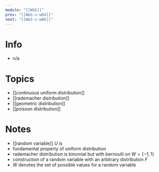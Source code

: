 ```yaml
---
module: "[[W&S]]"
prev: "[[W&S-v-w04]]"
next: "[[W&S-v-w06]]"
---
```



# Info
- n/a


# Topics
- [[continuous uniform distribution]]
- [[rademacher distribution]]
- [[geometric distribution]]
- [[poisson distribution]]


# Notes
- [[random variable]] $U$ is
- fundamental property of uniform distribution
- rademacher distribution is binomial but with bernoulli on $W = \{ -1, 1 \}$
- construction of a random variable with an arbitrary distribution $F$
- $W$ denotes the set of possible values for a random variable